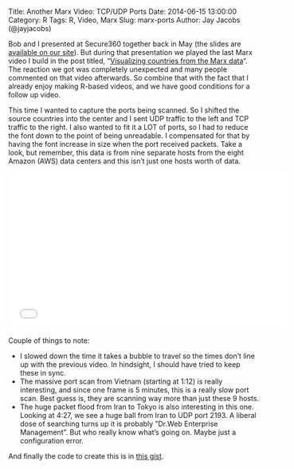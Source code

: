 Title: Another Marx Video: TCP/UDP Ports
Date: 2014-06-15 13:00:00
Category: R
Tags: R, Video, Marx
Slug: marx-ports
Author: Jay Jacobs (@jayjacobs)

Bob and I presented at Secure360 together back in May (the slides are [available on our site]( http://dds.ec/sec360/2014)).   But during that presentation we played the last Marx video I build in the post titled, “[Visualizing countries from the Marx data](http://datadrivensecurity.info/blog/posts/2014/Apr/marxvideo/)“.  The reaction we got was completely unexpected and many people commented on that video afterwards.    So combine that with the fact that I already enjoy making R-based videos, and we have good conditions for a follow up video.

This time I wanted to capture the ports being scanned.  So I shifted the source countries into the center and I sent UDP traffic to the left and TCP traffic to the right.  I also wanted to fit it a LOT of ports, so I had to reduce the font down to the point of being unreadable.  I compensated for that by having the font increase in size when the port received packets.   Take a look, but remember, this data is from nine separate hosts from the eight Amazon (AWS) data centers and this isn’t just one hosts worth of data.

<iframe width="560" height="315" src="//www.youtube.com/embed/GEjzCR1fN8Y" frameborder="0" allowfullscreen></iframe>

Couple of things to note:
*  I slowed down the time it takes a bubble to travel so the times don’t line up with the previous video.  In hindsight, I should have tried to keep these in sync. 
*  The massive port scan from Vietnam (starting at 1:12) is really interesting, and since one frame is 5 minutes, this is a really slow port scan.  Best guess is, they are scanning way more than just these 9 hosts.
*  The huge packet flood from Iran to Tokyo is also interesting in this one.  Looking at 4:27, we see a huge ball from Iran to UDP port 2193.  A liberal dose of searching turns up it is probably ”Dr.Web Enterprise Management”.  But who really know what’s going on.  Maybe just a configuration error. 

And finally the code to create this is in [this gist](https://gist.github.com/jayjacobs/b42ac3661d38f2b83350). 
